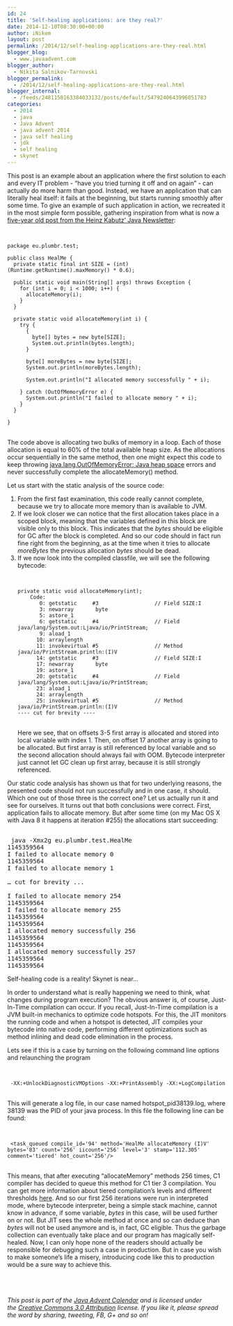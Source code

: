 ```yaml
---
id: 24
title: 'Self-healing applications: are they real?'
date: 2014-12-10T08:30:00+00:00
author: iNikem
layout: post
permalink: /2014/12/self-healing-applications-are-they-real.html
blogger_blog:
  - www.javaadvent.com
blogger_author:
  - Nikita Salnikov-Tarnovski
blogger_permalink:
  - /2014/12/self-healing-applications-are-they-real.html
blogger_internal:
  - /feeds/2481158163384033132/posts/default/5479240643996051783
categories:
  - 2014
  - java
  - Java Advent
  - java advent 2014
  - java self healing
  - jdk
  - self healing
  - skynet
---
```

<p>This post is an example about an application where the first solution to each and every IT problem - “have you tried turning it off and on again” - can actually do more harm than good. Instead, we have an application that can literally heal itself: it fails at the beginning, but starts running smoothly after some time. To give an example of such application in action, we recreated it in the most simple form possible, gathering inspiration from what is now a <a href="http://www.javaspecialists.eu/archive/Issue174.html">five-year old post from the Heinz Kabutz’ Java Newsletter</a>: </p><pre><br /><code><br />package eu.plumbr.test;<br /><br />public class HealMe {<br />  private static final int SIZE = (int) (Runtime.getRuntime().maxMemory() * 0.6);<br /><br />  public static void main(String[] args) throws Exception {<br />    for (int i = 0; i < 1000; i++) {<br />      allocateMemory(i);<br />    }<br />  }<br /><br />  private static void allocateMemory(int i) {<br />    try {<br />      {<br />        byte[] bytes = new byte[SIZE];<br />        System.out.println(bytes.length);<br />      }<br /><br />      byte[] moreBytes = new byte[SIZE];<br />      System.out.println(moreBytes.length);<br /><br />      System.out.println("I allocated memory successfully " + i);<br /><br />    } catch (OutOfMemoryError e) {<br />      System.out.println("I failed to allocate memory " + i);<br />    }<br />  }<br /><br />}<br /></code><br /></pre><p>The code above is allocating two bulks of memory in a loop. Each of those allocation is equal to 60% of the total available heap size. As the allocations occur sequentially in the same method, then one might expect this code to keep throwing <a href="https://plumbr.eu/outofmemoryerror/java-heap-space">java.lang.OutOfMemoryError: Java heap space</a> errors and never successfully complete the allocateMemory() method. </p><p>Let us start with the static analysis of the source code: <ol><li>From the first fast examination, this code really cannot complete, because we try to allocate more memory than is available to JVM.</li><li>If we look closer we can notice that the first allocation takes place in a scoped block, meaning that the variables defined in this block are visible only to this block. This indicates that the <i>bytes</i> should be eligible for GC after the block is completed. And so our code should in fact run fine right from the beginning, as at the time when it tries to allocate <i>moreBytes</i> the previous allocation <i>bytes</i> should be dead.</li><li>If we now look into the compiled classfile, we will see the following bytecode:  <pre><br /><code><br />private static void allocateMemory(int);<br />    Code:<br />       0: getstatic     #3                  // Field SIZE:I<br />       3: newarray       byte<br />       5: astore_1      <br />       6: getstatic     #4                  // Field java/lang/System.out:Ljava/io/PrintStream;<br />       9: aload_1       <br />      10: arraylength   <br />      11: invokevirtual #5                  // Method java/io/PrintStream.println:(I)V<br />      14: getstatic     #3                  // Field SIZE:I<br />      17: newarray       byte<br />      19: astore_1      <br />      20: getstatic     #4                  // Field java/lang/System.out:Ljava/io/PrintStream;<br />      23: aload_1       <br />      24: arraylength   <br />      25: invokevirtual #5                  // Method java/io/PrintStream.println:(I)V<br />---- cut for brevity ----<br /></code><br /></pre><p>Here we see, that on offsets 3-5 first array is allocated and stored into local variable with index 1. Then, on offset 17 another array is going to be allocated. But first array is still referenced by local variable and so the second allocation should always fail with OOM. Bytecode interpreter just cannot let GC clean up first array, because it is still strongly referenced.</p></li></ol> <p>Our static code analysis has shown us that for two underlying reasons, the presented code should not run successfully and in one case, it should.  Which one out of those three is the correct one? Let us actually run it and see for ourselves. It turns out that both conclusions were correct. First, application fails to allocate memory. But after some time (on my Mac OS X with Java 8 it happens at iteration #255) the allocations start succeeding:</p> <pre><br /> java -Xmx2g eu.plumbr.test.HealMe<br />1145359564<br />I failed to allocate memory 0<br />1145359564<br />I failed to allocate memory 1<br /><br />… cut for brevity ...<br /><br />I failed to allocate memory 254<br />1145359564<br />I failed to allocate memory 255<br />1145359564<br />1145359564<br />I allocated memory successfully 256<br />1145359564<br />1145359564<br />I allocated memory successfully 257<br />1145359564<br />1145359564<br /></pre><p>Self-healing code is a reality! Skynet is near...</p> <p>In order to understand what is really happening we need to think, what changes during program execution? The obvious answer is, of course, Just-In-Time compilation can occur. If you recall, Just-In-Time compilation is a JVM built-in mechanics to optimize code hotspots. For this, the JIT monitors the running code and when a hotspot is detected, JIT compiles your bytecode into native code, performing different optimizations such as method inlining and dead code elimination in the process.</p> <p>Lets see if this is a case  by turning on the following command line options and relaunching the program</p>  <pre><br /><code><br /> -XX:+UnlockDiagnosticVMOptions -XX:+PrintAssembly -XX:+LogCompilation  <br /></code><br /></pre><p>This will generate a log file, in our case named hotspot_pid38139.log, where 38139 was the PID of your java process. In this file the following line can be found:</p><pre><br /><code><br /> &lt;task_queued compile_id='94' method='HealMe allocateMemory (I)V' bytes='83' count='256' iicount='256' level='3' stamp='112.305' comment='tiered' hot_count='256'/><br /></code><br /></pre><p>This means, that after executing “allocateMemory” methods 256 times, C1 compiler has decided to queue this method for C1 tier 3 compilation. You can get more information about tiered compilation’s levels and different thresholds <a href="http://hg.openjdk.java.net/jdk8/jdk8/hotspot/file/104743074675/src/share/vm/runtime/advancedThresholdPolicy.hpp">here</a>. And so our first 256 iterations were run in interpreted mode, where bytecode interpreter, being a simple stack machine, cannot know in advance, if some variable, <i>bytes</i> in this case, will be used further on or not. But JIT sees the whole method at once and so can deduce than <i>bytes</i> will not be used anymore and is, in fact, GC eligible. Thus the garbage collection can eventually take place and our program has magically self-healed. Now, I can only hope none of the readers should actually be responsible for debugging such a case in production. But in case you wish to make someone’s life a misery, introducing code like this to production would be a sure way to achieve this.</p>  <br /><br /><br /><em>This post is part of the&nbsp;<a href="http://javaadvent.com/">Java Advent Calendar</a>&nbsp;and is licensed under the&nbsp;<a href="https://creativecommons.org/licenses/by/3.0/">Creative Commons 3.0 Attribution</a>&nbsp;license. If you like it, please spread the word by sharing, tweeting, FB, G+ and so on!</em>